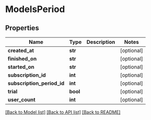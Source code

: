 # ModelsPeriod

## Properties

Name | Type | Description | Notes
------------ | ------------- | ------------- | -------------
**created_at** | **str** |  | [optional] 
**finished_on** | **str** |  | [optional] 
**started_on** | **str** |  | [optional] 
**subscription_id** | **int** |  | [optional] 
**subscription_period_id** | **int** |  | [optional] 
**trial** | **bool** |  | [optional] 
**user_count** | **int** |  | [optional] 

[[Back to Model list]](../README.md#documentation-for-models) [[Back to API list]](../README.md#documentation-for-api-endpoints) [[Back to README]](../README.md)


